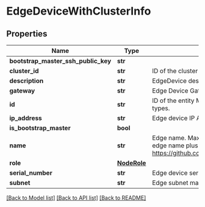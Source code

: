 # EdgeDeviceWithClusterInfo

## Properties
Name | Type | Description | Notes
------------ | ------------- | ------------- | -------------
**bootstrap_master_ssh_public_key** | **str** |  | [optional] 
**cluster_id** | **str** | ID of the cluster this entity belongs to | 
**description** | **str** | EdgeDevice description | [optional] 
**gateway** | **str** | Edge Device Gateway IP address | 
**id** | **str** | ID of the entity Maximum character length is 64 for project, category, and runtime environment, 36 for other entity types. | [optional] 
**ip_address** | **str** | Edge device IP Address | 
**is_bootstrap_master** | **bool** |  | 
**name** | **str** | Edge name. Maximum length edge name is determined by kubernetes. Name length limited to 60 as node name is the edge name plus a suffix. https://github.com/kubernetes/kubernetes/blob/master/staging/src/k8s.io/apimachinery/pkg/util/validation/validation.go | 
**role** | [**NodeRole**](NodeRole.md) |  | [optional] 
**serial_number** | **str** | Edge device serial number | 
**subnet** | **str** | Edge subnet mask | 

[[Back to Model list]](../README.md#documentation-for-models) [[Back to API list]](../README.md#documentation-for-api-endpoints) [[Back to README]](../README.md)

